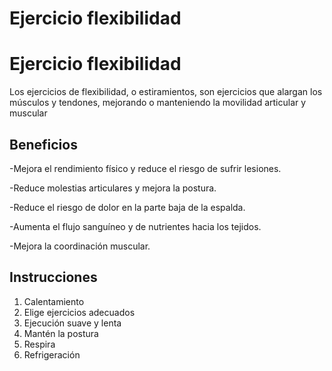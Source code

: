 # Ejercicio flexibilidad 

# Ejercicio flexibilidad
Los ejercicios de flexibilidad, o estiramientos, son ejercicios que alargan los músculos y tendones, mejorando o manteniendo la movilidad articular y muscular
## Beneficios
-Mejora el rendimiento físico y reduce el riesgo de sufrir lesiones.

-Reduce molestias articulares y mejora la postura.

-Reduce el riesgo de dolor en la parte baja de la espalda.

-Aumenta el flujo sanguíneo y de nutrientes hacia los tejidos.

-Mejora la coordinación muscular.
## Instrucciones
1. Calentamiento
2. Elige ejercicios adecuados
3. Ejecución suave y lenta
4. Mantén la postura
5. Respira
6. Refrigeración
